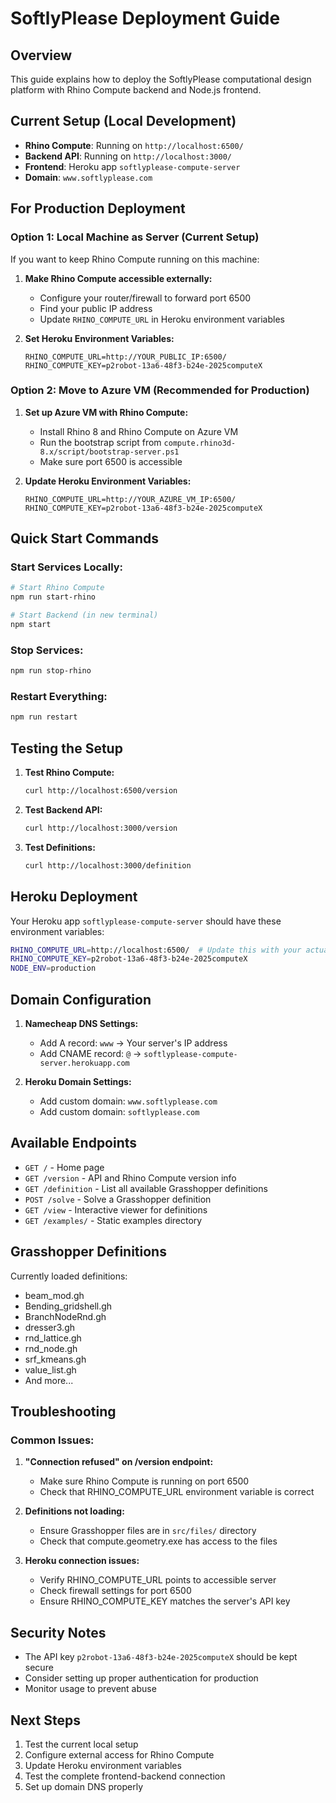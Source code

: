 # SoftlyPlease Deployment Guide

## Overview
This guide explains how to deploy the SoftlyPlease computational design platform with Rhino Compute backend and Node.js frontend.

## Current Setup (Local Development)
- **Rhino Compute**: Running on `http://localhost:6500/`
- **Backend API**: Running on `http://localhost:3000/`
- **Frontend**: Heroku app `softlyplease-compute-server`
- **Domain**: `www.softlyplease.com`

## For Production Deployment

### Option 1: Local Machine as Server (Current Setup)
If you want to keep Rhino Compute running on this machine:

1. **Make Rhino Compute accessible externally:**
   - Configure your router/firewall to forward port 6500
   - Find your public IP address
   - Update `RHINO_COMPUTE_URL` in Heroku environment variables

2. **Set Heroku Environment Variables:**
   ```
   RHINO_COMPUTE_URL=http://YOUR_PUBLIC_IP:6500/
   RHINO_COMPUTE_KEY=p2robot-13a6-48f3-b24e-2025computeX
   ```

### Option 2: Move to Azure VM (Recommended for Production)

1. **Set up Azure VM with Rhino Compute:**
   - Install Rhino 8 and Rhino Compute on Azure VM
   - Run the bootstrap script from `compute.rhino3d-8.x/script/bootstrap-server.ps1`
   - Make sure port 6500 is accessible

2. **Update Heroku Environment Variables:**
   ```
   RHINO_COMPUTE_URL=http://YOUR_AZURE_VM_IP:6500/
   RHINO_COMPUTE_KEY=p2robot-13a6-48f3-b24e-2025computeX
   ```

## Quick Start Commands

### Start Services Locally:
```bash
# Start Rhino Compute
npm run start-rhino

# Start Backend (in new terminal)
npm start
```

### Stop Services:
```bash
npm run stop-rhino
```

### Restart Everything:
```bash
npm run restart
```

## Testing the Setup

1. **Test Rhino Compute:**
   ```bash
   curl http://localhost:6500/version
   ```

2. **Test Backend API:**
   ```bash
   curl http://localhost:3000/version
   ```

3. **Test Definitions:**
   ```bash
   curl http://localhost:3000/definition
   ```

## Heroku Deployment

Your Heroku app `softlyplease-compute-server` should have these environment variables:

```bash
RHINO_COMPUTE_URL=http://localhost:6500/  # Update this with your actual server IP
RHINO_COMPUTE_KEY=p2robot-13a6-48f3-b24e-2025computeX
NODE_ENV=production
```

## Domain Configuration

1. **Namecheap DNS Settings:**
   - Add A record: `www` → Your server's IP address
   - Add CNAME record: `@` → `softlyplease-compute-server.herokuapp.com`

2. **Heroku Domain Settings:**
   - Add custom domain: `www.softlyplease.com`
   - Add custom domain: `softlyplease.com`

## Available Endpoints

- `GET /` - Home page
- `GET /version` - API and Rhino Compute version info
- `GET /definition` - List all available Grasshopper definitions
- `POST /solve` - Solve a Grasshopper definition
- `GET /view` - Interactive viewer for definitions
- `GET /examples/` - Static examples directory

## Grasshopper Definitions

Currently loaded definitions:
- beam_mod.gh
- Bending_gridshell.gh
- BranchNodeRnd.gh
- dresser3.gh
- rnd_lattice.gh
- rnd_node.gh
- srf_kmeans.gh
- value_list.gh
- And more...

## Troubleshooting

### Common Issues:

1. **"Connection refused" on /version endpoint:**
   - Make sure Rhino Compute is running on port 6500
   - Check that RHINO_COMPUTE_URL environment variable is correct

2. **Definitions not loading:**
   - Ensure Grasshopper files are in `src/files/` directory
   - Check that compute.geometry.exe has access to the files

3. **Heroku connection issues:**
   - Verify RHINO_COMPUTE_URL points to accessible server
   - Check firewall settings for port 6500
   - Ensure RHINO_COMPUTE_KEY matches the server's API key

## Security Notes

- The API key `p2robot-13a6-48f3-b24e-2025computeX` should be kept secure
- Consider setting up proper authentication for production
- Monitor usage to prevent abuse

## Next Steps

1. Test the current local setup
2. Configure external access for Rhino Compute
3. Update Heroku environment variables
4. Test the complete frontend-backend connection
5. Set up domain DNS properly
